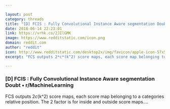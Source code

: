 ```yaml
---

layout: post
category: threads
title: "[D] FCIS : Fully Convolutional Instance Aware segmentation Doubt"
date: 2018-06-14 22:23:01
link: https://vrhk.co/2JIlGMK
image: https://www.redditstatic.com/icon.png
domain: reddit.com
author: "reddit"
icon: http://www.redditstatic.com/desktop2x/img/favicon/apple-icon-57x57.png
excerpt: "FCS outputs 2*c*(k^2) score maps, each score map belonging to a categories relative position. The 2 factor is for inside and outside score maps...."

---
```


### [D] FCIS : Fully Convolutional Instance Aware segmentation Doubt • r/MachineLearning

FCS outputs 2*c*(k^2) score maps, each score map belonging to a categories relative position. The 2 factor is for inside and outside score maps....